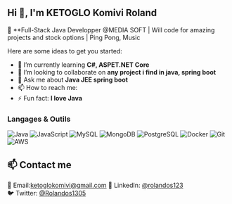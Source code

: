 ## Hi 👋, I'm KETOGLO Komivi Roland

🚀 **Full-Stack Java Developper @MEDIA SOFT | Will code for amazing projects and stock options | Ping Pong, Music

Here are some ideas to get you started:

- 🌱 I’m currently learning **C#, ASPET.NET Core**
- 👯 I’m looking to collaborate on **any project i find in java, spring boot**
- 💬 Ask me about **Java JEE spring boot**
- 📫 How to reach me: 
- ⚡ Fun fact: **I love Java**

### Langages & Outils 
![Java](https://img.shields.io/badge/-Java-007396?logo=java&logoColor=white)
![JavaScript](https://img.shields.io/badge/-JavaScript-F7DF1E?logo=javascript&logoColor=black)
![MySQL](https://img.shields.io/badge/-MySQL-4479A1?logo=mysql&logoColor=white)
![MongoDB](https://img.shields.io/badge/-MongoDB-47A248?logo=mongodb&logoColor=white)
![PostgreSQL](https://img.shields.io/badge/-PostgreSQL-4169E1?logo=postgresql&logoColor=white)
![Docker](https://img.shields.io/badge/-Docker-2496ED?logo=docker&logoColor=white)
![Git](https://img.shields.io/badge/-Git-F05032?logo=git&logoColor=white)
![AWS](https://img.shields.io/badge/-AWS-232F3E?logo=amazon-aws&logoColor=white)

## 📫 Contact  me
📧 Email:ketoglokomivi@gmail.com 
🔗 LinkedIn: [@rolandos123](https://linkedin.com/in/rolandos123)  
🐦 Twitter: [@Rolandos1305](https://twitter.com/Rolandos1305)  


